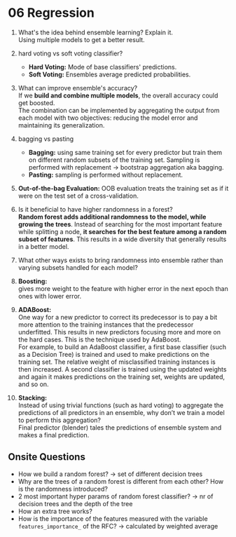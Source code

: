 # 06 Regression

1. What's the idea behind ensemble learning? Explain it. <br> Using multiple models to get a better result.

2. hard voting vs soft voting classifier? <br>
    - **Hard Voting:** Mode of base classifiers' predictions.
    - **Soft Voting:** Ensembles average predicted probabilities.


3. What can improve ensemble's accuracy? <br> If we **build and combine multiple models**, the overall accuracy could get boosted. <br> The combination can be implemented by aggregating the output from each model with two objectives: reducing the model error and maintaining its generalization.


4. bagging vs pasting <br>
    - **Bagging:** using same training set for every predictor but train them on different random subsets of the training set. Sampling is performed with replacement -> bootstrap aggregation aka bagging.
    - **Pasting:** sampling is performed without replacement.


5. **Out-of-the-bag Evaluation:** OOB evaluation treats the training set as if it were on the test set of a cross-validation.


6. Is it beneficial to have higher randomness in a forest? <br> **Random forest adds additional randomness to the model, while growing the trees**. Instead of searching for the most important feature while splitting a node, **it searches for the best feature among a random subset of features**. This results in a wide diversity that generally results in a better model.


7. What other ways exists to bring randomness into ensemble rather than varying subsets handled for each model? <br> 


8. **Boosting:** <br> gives more weight to the feature with higher error in the next epoch than ones with lower error.


9. **ADABoost:** <br> One way for a new predictor to correct its predecessor is to pay a bit more attention to the training instances that the predecessor underfitted. This results in new predictors focusing more and more on the hard cases. This is the technique used by AdaBoost. <br>
For example, to build an AdaBoost classifier, a first base classifier (such as a Decision Tree) is trained and used to make predictions on the training set. The relative weight of misclassified training instances is then increased. A second classifier is trained using the updated weights and again it makes predictions on the training set, weights are updated, and so on.


10. **Stacking:** <br> Instead of using trivial functions (such as hard voting) to aggregate the predictions of all predictors in an ensemble, why don’t we train a model to perform this aggregation? <br> Final predictor (blender) tales the predictions of ensemble system and makes a final prediction.

## Onsite Questions
- How we build a random forest? -> set of different decision trees
- Why are the trees of a random forest is different from each other? How is the randomness introduced?
- 2 most important hyper params of random forest classifier? -> nr of decision trees and the depth of the tree
- How an extra tree works?
- How is the importance of the features measured with the variable `features_importance_` of the RFC? -> calculated by weighted average
